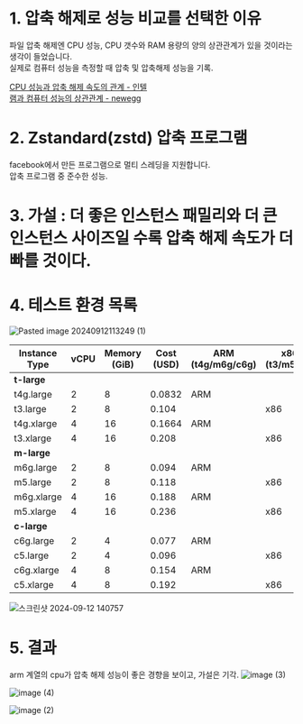 # 1. 압축 해제로 성능 비교를 선택한 이유
파일 압축 해제엔 CPU 성능, CPU 갯수와 RAM 용량의 양의 상관관계가 있을 것이라는 생각이 들었습니다.<br>
실제로 컴퓨터 성능을 측정할 때 압축 및 압축해제 성능을 기록.

[CPU 성능과 압축 해제 속도의 관계 - 인텔](https://www.intel.co.kr/content/www/kr/ko/gaming/resources/read-cpu-benchmarks.html)
<br>
[램과 컴퓨터 성능의 상관관계 - newegg ](https://www.newegg.com/insider/what-is-ram-speed-and-how-does-it-affect-my-pcs-performance/)

# 2. **Zstandard**(zstd) 압축 프로그램
facebook에서 만든 프로그램으로 멀티 스레딩을 지원합니다.<br>
압축 프로그램 중 준수한 성능.

# 3. 가설 : 더 좋은 인스턴스 패밀리와 더 큰 인스턴스 사이즈일 수록 압축 해제 속도가 더 빠를 것이다.

# 4. 테스트 환경 목록

![Pasted image 20240912113249 (1)](https://github.com/user-attachments/assets/7f1f20c8-21d1-40ab-882b-3edfa5148cd5)



| Instance Type | vCPU | Memory (GiB) | Cost (USD) | ARM (t4g/m6g/c6g) | x86 (t3/m5/c5) |
| ------------- | ---- | ------------ | ---------- | ----------------- | -------------- |
| **t-large**   |      |              |            |                   |                |
| t4g.large     | 2    | 8            | 0.0832     | ARM               |                |
| t3.large      | 2    | 8            | 0.104      |                   | x86            |
| t4g.xlarge    | 4    | 16           | 0.1664     | ARM               |                |
| t3.xlarge     | 4    | 16           | 0.208      |                   | x86            |
| **m-large**   |      |              |            |                   |                |
| m6g.large     | 2    | 8            | 0.094      | ARM               |                |
| m5.large      | 2    | 8            | 0.118      |                   | x86            |
| m6g.xlarge    | 4    | 16           | 0.188      | ARM               |                |
| m5.xlarge     | 4    | 16           | 0.236      |                   | x86            |
| **c-large**   |      |              |            |                   |                |
| c6g.large     | 2    | 4            | 0.077      | ARM               |                |
| c5.large      | 2    | 4            | 0.096      |                   | x86            |
| c6g.xlarge    | 4    | 8            | 0.154      | ARM               |                |
| c5.xlarge     | 4    | 8            | 0.192      |                   | x86            |



![스크린샷 2024-09-12 140757](https://github.com/user-attachments/assets/3b2e17d5-c05a-42b8-adce-0c245aa7c670)

# 5. 결과
arm 계열의 cpu가 압축 해제 성능이 좋은 경향을 보이고, 가설은 기각.
![image (3)](https://github.com/user-attachments/assets/7b4d4950-2f90-4145-8cb3-56ac32874350)

![image (4)](https://github.com/user-attachments/assets/caf47f50-cb59-40e1-ab7d-911c688c0474)

![image (2)](https://github.com/user-attachments/assets/5ffea73e-186e-4482-9dbd-ca83325e75e0)

